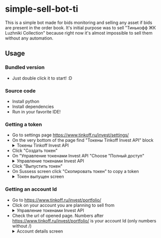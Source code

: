 # simple-sell-bot-ti
This is a simple bot made for bids monitoring and selling any asset if bids are present in the order book. It's initial purpose was to sell "Тинькофф ЖК Luzhniki Collection" because right now it's almost impossible to sell them without any automation.

## Usage
### Bundled version
- Just double click it to start! :D

### Source code 
- Install python
- Install dependencies
- Run in your favorite IDE!

### Getting a token
- Go to settings page https://www.tinkoff.ru/invest/settings/
- On the very bottom of the page find "Токены Tinkoff Invest API" block
  <details> 
    <summary>Токены Tinkoff Invest API</summary>
    <img src="https://github.com/ImaBadSlime/simple-sell-bot-ti/assets/93201060/7ae2c191-a2c4-4540-afa2-f6c9f4965385">
  </details>
- Click "Создать токен"
- On "Управление токенами Invest API "Choose "Полный доступ"
  <details> 
    <summary>Управление токенами Invest API</summary>
    <img src="https://github.com/ImaBadSlime/simple-sell-bot-ti/assets/93201060/b4a7b34b-077b-4ab7-9d55-579dc745220b">
  </details>
- Click "Выпустить токен"
- On Sussess screen click "Скопировать токен" to copy a token
  <details> 
    <summary>Токен выпущен screen</summary>
    <img src="https://github.com/ImaBadSlime/simple-sell-bot-ti/assets/93201060/2f9d43c6-a793-4b5d-a860-9d5b6e68ad4b">
  </details>

### Getting an account Id
- Go to https://www.tinkoff.ru/invest/portfolio/
- Click on your account you are planning to sell from
  <details> 
    <summary>Управление токенами Invest API</summary>
    <img src="https://github.com/ImaBadSlime/simple-sell-bot-ti/assets/93201060/46c6a636-bcf8-4691-9dfe-74debbd63afc">
  </details>
- Check the url of opened page. Numbers after https://www.tinkoff.ru/invest/portfolio/ is your account Id (only numbers without /) 
  <details> 
    <summary>Account details screen</summary>
    <img src="https://github.com/ImaBadSlime/simple-sell-bot-ti/assets/93201060/18fd2562-a7d1-4b57-a897-01a9cad5d750">
  </details>
